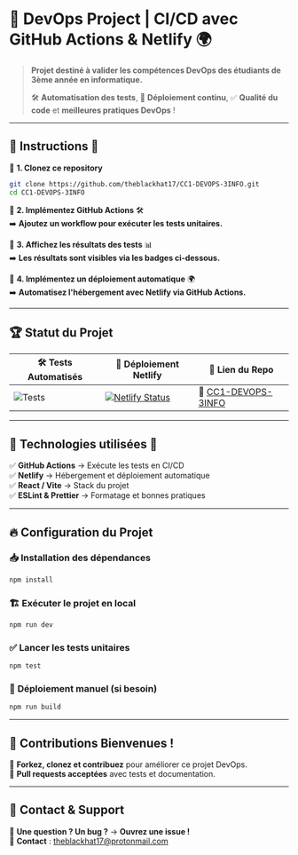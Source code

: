 # 🚀 DevOps Project | CI/CD avec GitHub Actions & Netlify 🌍

> **Projet destiné à valider les compétences DevOps des étudiants de 3ème année en informatique.**
>
> 🛠 **Automatisation des tests**, 📡 **Déploiement continu**, ✅ **Qualité du code** et **meilleures pratiques DevOps** !

---

## 📖 **Instructions 📜**

🔹 **1. Clonez ce repository**  
```bash
git clone https://github.com/theblackhat17/CC1-DEVOPS-3INFO.git
cd CC1-DEVOPS-3INFO
```
🔹 **2. Implémentez GitHub Actions** 🛠  
➡️ **Ajoutez un workflow pour exécuter les tests unitaires.**  

🔹 **3. Affichez les résultats des tests** 📊  
➡️ **Les résultats sont visibles via les badges ci-dessous.**  

🔹 **4. Implémentez un déploiement automatique** 🌍  
➡️ **Automatisez l'hébergement avec Netlify via GitHub Actions.**  

---

## 🏆 **Statut du Projet**

| 🛠 **Tests Automatisés** | 🚀 **Déploiement Netlify** | 🔗 **Lien du Repo** |
|----------------|-----------------|-----------------|
| ![Tests](https://github.com/theblackhat17/CC1-DEVOPS-3INFO/actions/workflows/test.yml/badge.svg) | [![Netlify Status](https://api.netlify.com/api/v1/badges/402823d7-d00b-4b48-909e-ed07606182eb/deploy-status)](https://app.netlify.com/sites/tbh17/deploys) | 🔗 [CC1-DEVOPS-3INFO](https://github.com/theblackhat17/CC1-DEVOPS-3INFO) |

---

## 📌 **Technologies utilisées 🔧**
✅ **GitHub Actions** → Exécute les tests en CI/CD  
✅ **Netlify** → Hébergement et déploiement automatique  
✅ **React / Vite** → Stack du projet  
✅ **ESLint & Prettier** → Formatage et bonnes pratiques  

---

## 🔥 **Configuration du Projet**  

### 📥 **Installation des dépendances**
```bash
npm install
```

### 🏗 **Exécuter le projet en local**
```bash
npm run dev
```

### ✅ **Lancer les tests unitaires**
```bash
npm test
```

### 🚀 **Déploiement manuel (si besoin)**
```bash
npm run build
```

---

## 🤝 **Contributions Bienvenues !**  
📌 **Forkez, clonez et contribuez** pour améliorer ce projet DevOps.  
📌 **Pull requests acceptées** avec tests et documentation.  

---

## 🎯 **Contact & Support**
💬 **Une question ? Un bug ?** → **Ouvrez une issue !**  
📩 **Contact** : theblackhat17@protonmail.com  
